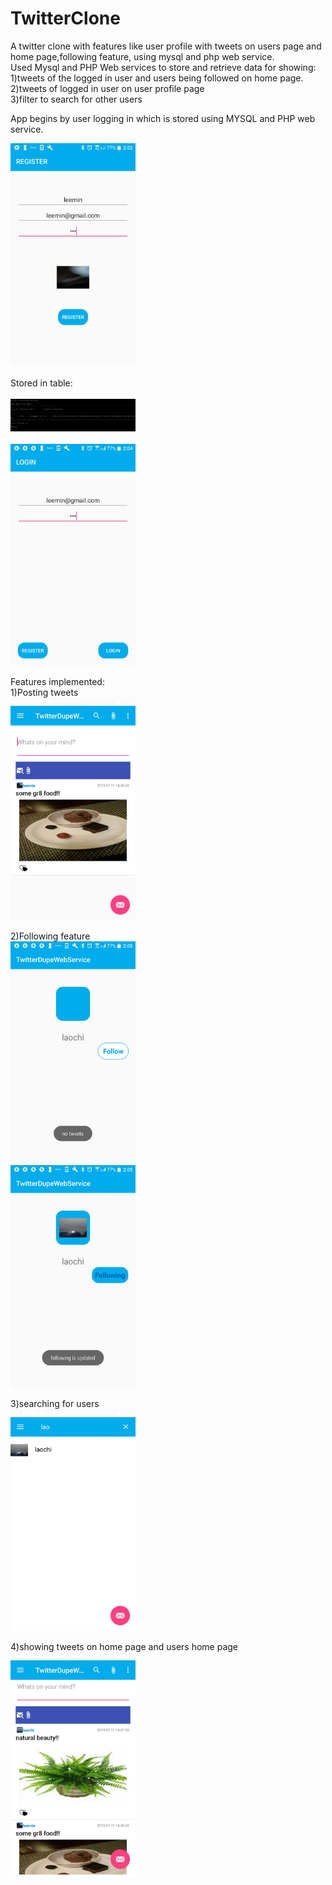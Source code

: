 # TwitterClone
A twitter clone with features like user profile with tweets on users page and home page,following feature, using mysql and php web service.
<br/>
Used Mysql and PHP Web services to store and retrieve data for showing:<br/>
1)tweets of the logged in user and users being followed on home page.<br/>
2)tweets of logged in user on user profile page<br/>
3)filter to search for other users<br/>

App begins by user logging in which is stored using MYSQL and PHP web service.<br/>

<img width="200" src="https://github.com/devsarahgeo/TwitterClone/blob/master/images/Screenshot_2019-07-11_140240.jpg"/><br/>
<br/>
Stored in table:<br/><br/>
<img width="200" src="https://github.com/devsarahgeo/TwitterClone/blob/master/images/cmd.png"/><br/><br/>
<img width="200" src="https://github.com/devsarahgeo/TwitterClone/blob/master/images/Screenshot_2019-07-11_140435.jpg"/><br/>


Features implemented:<br/>
1)Posting tweets<br/>
<img width="200" src="https://github.com/devsarahgeo/TwitterClone/blob/master/images/Screenshot_2019-07-11_140637.jpg"/><br/>

2)Following feature<br/>
<img width="200" src="https://github.com/devsarahgeo/TwitterClone/blob/master/images/Screenshot_2019-07-11_140508.jpg"/><br/>
<img width="200" src="https://github.com/devsarahgeo/TwitterClone/blob/master/images/Screenshot_2019-07-11_140520.jpg"/><br/>


3)searching for users<br/>
<img width="200" src="https://github.com/devsarahgeo/TwitterClone/blob/master/images/Screenshot_2019-07-11_140502.jpg"/><br/>

4)showing tweets on home page and users home page<br/>
<img width="200" src="https://github.com/devsarahgeo/TwitterClone/blob/master/images/Screenshot_2019-07-11_140754.jpg"/><br/>




